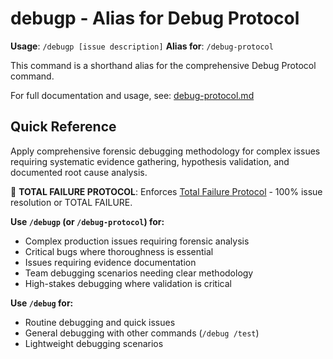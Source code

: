 # debugp - Alias for Debug Protocol

**Usage**: `/debugp [issue description]`
**Alias for**: `/debug-protocol`

This command is a shorthand alias for the comprehensive Debug Protocol command.

For full documentation and usage, see: [debug-protocol.md](debug-protocol.md)

## Quick Reference

Apply comprehensive forensic debugging methodology for complex issues requiring systematic evidence gathering, hypothesis validation, and documented root cause analysis.

🚨 **TOTAL FAILURE PROTOCOL**: Enforces [Total Failure Protocol](total_failure.md) - 100% issue resolution or TOTAL FAILURE.

**Use `/debugp` (or `/debug-protocol`) for:**
- Complex production issues requiring forensic analysis
- Critical bugs where thoroughness is essential
- Issues requiring evidence documentation
- Team debugging scenarios needing clear methodology
- High-stakes debugging where validation is critical

**Use `/debug` for:**
- Routine debugging and quick issues
- General debugging with other commands (`/debug /test`)
- Lightweight debugging scenarios
